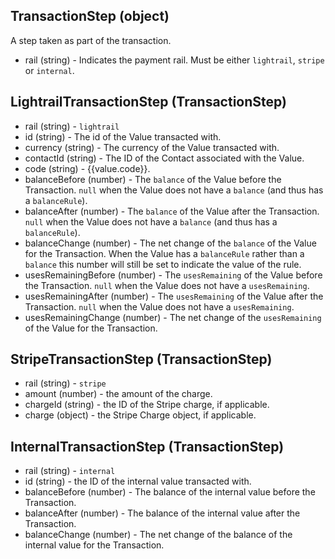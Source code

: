 ## TransactionStep (object)
A step taken as part of the transaction.
+ rail (string) - Indicates the payment rail. Must be either `lightrail`, `stripe` or `internal`.

## LightrailTransactionStep (TransactionStep)
+ rail (string) - `lightrail`
+ id (string) - The id of the Value transacted with.
+ currency (string) - The currency of the Value transacted with.
+ contactId (string) - The ID of the Contact associated with the Value.
+ code (string) - {{value.code}}.
+ balanceBefore (number) - The `balance` of the Value before the Transaction.  `null` when the Value does not have a `balance` (and thus has a `balanceRule`).
+ balanceAfter (number) - The `balance` of the Value after the Transaction.  `null` when the Value does not have a `balance` (and thus has a `balanceRule`).
+ balanceChange (number) - The net change of the `balance` of the Value for the Transaction.  When the Value has a `balanceRule` rather than a `balance` this number will still be set to indicate the value of the rule.
+ usesRemainingBefore (number) - The `usesRemaining` of the Value before the Transaction.  `null` when the Value does not have a `usesRemaining`.
+ usesRemainingAfter (number) - The `usesRemaining` of the Value after the Transaction.  `null` when the Value does not have a `usesRemaining`.
+ usesRemainingChange (number) - The net change of the `usesRemaining` of the Value for the Transaction.

## StripeTransactionStep (TransactionStep)
+ rail (string) - `stripe`
+ amount (number) - the amount of the charge.
+ chargeId (string) - the ID of the Stripe charge, if applicable.
+ charge (object) - the Stripe Charge object, if applicable.

## InternalTransactionStep (TransactionStep)
+ rail (string) - `internal`
+ id (string) - the ID of the internal value transacted with.
+ balanceBefore (number) - The balance of the internal value before the Transaction.
+ balanceAfter (number) - The balance of the internal value after the Transaction.
+ balanceChange (number) - The net change of the balance of the internal value for the Transaction.
